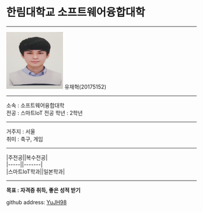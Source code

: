 # 한림대학교 소프트웨어융합대학
---
<img src=YJH.jpg height=150 width=150>
유재혁(20175152)

---

소속 : 소프트웨어융합대학   
전공 : 스마트IoT 전공
학년 : 2학년

----------------

거주지 : 서울   
취미 : 축구, 게임   

----------
|주전공||복수전공|     
|-----||-------|      
|스마트IoT학과||일본학과|     

---------------------

**목표 : 자격증 취득, 좋은 성적 받기**    


github address: [YuJH98][github]    

[github]:http://github.com/YuJH98


